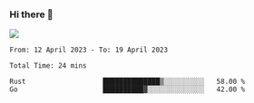 ### Hi there 👋️

![](https://komarev.com/ghpvc/?username=Loner1024)

<!--START_SECTION:waka-->

```text
From: 12 April 2023 - To: 19 April 2023

Total Time: 24 mins

Rust                   ██████████████▒░░░░░░░░░░   58.00 %
Go                     ██████████▓░░░░░░░░░░░░░░   42.00 %
```

<!--END_SECTION:waka-->



